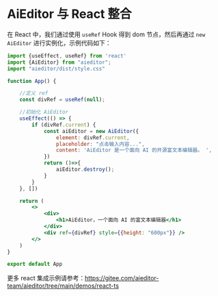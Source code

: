 # AiEditor 与 React 整合

在 React 中，我们通过使用 `useRef` Hook 得到 dom 节点，然后再通过 `new AiEditor` 进行实例化，示例代码如下：

```jsx
import {useEffect, useRef} from 'react'
import {AiEditor} from "aieditor";
import "aieditor/dist/style.css"

function App() {

    //定义 ref
    const divRef = useRef(null);

    //初始化 AiEditor
    useEffect(() => {
        if (divRef.current) {
            const aiEditor = new AiEditor({
                element: divRef.current,
                placeholder: "点击输入内容...",
                content: 'AiEditor 是一个面向 AI 的开源富文本编辑器。 ',
            })
            return ()=>{
                aiEditor.destroy();
            }
        }
    }, [])

    return (
        <>
            <div>
                <h1>AiEditor，一个面向 AI 的富文本编辑器</h1>
            </div>
            <div ref={divRef} style={{height: "600px"}} />
        </>
    )
}

export default App
```

更多 react 集成示例请参考：https://gitee.com/aieditor-team/aieditor/tree/main/demos/react-ts 